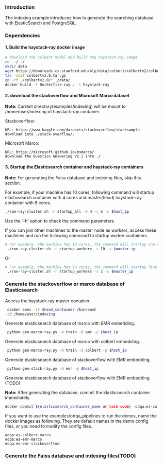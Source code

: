 ### Introduction
The indexing example introduces how to generate the searching database with ElasticSearch and PostgreSQL.  

### Dependencies
#### 1. Build the haystack-ray docker image
```bash
# download the colbert model and build the haystack-ray image
cd ../../
mkdir data
wget https://downloads.cs.stanford.edu/nlp/data/colbert/colbertv2/colbertv2.0.tar.gz 
tar -xvzf colbertv2.0.tar.gz
cp -rf ./colbertv2.0/* ./data/
docker build -f Dockerfile-ray . -t haystack-ray
```
#### 2. download the stackoverflow and Microsoft Marco dataset
 **Note:** 
 Current directory(examples/indexing) will be mount to /home/user/indexing of haystack-ray container.
 
Stackoverflow:

    URL: https://www.kaggle.com/datasets/stackoverflow/stacksample
    download into ./stack-overflow/. 
Microsoft Marco:

    URL: https://microsoft.github.io/msmarco/
    download the Question Answering V2.1 into ./

#### 3. Startup the Elasticsearch container and haystack-ray containers
 **Note:** 
 For generating the Faiss database and indexing files, skip this section.

For example, if your machine has 10 cores, following command will startup elasticsearch container with 4 cores and master(head) haystack-ray container with 6 cores.
 ```bash
 ./run-ray-cluster.sh -r startup_all -e 4 -c 6 -u $host_ip
```
Use the '-h' option to check the command parameters.

If you can join other machines to the master node as workers, access these machines and run the following command to startup worker containers.
```bash
# For example, the machine has 10 cores, the command will startup one container. It is recommanded to only use one container with all cores. 
 ./run-ray-cluster.sh -r startup_workers -s 10 -u $master_ip
```
Or
```bash
# For example, the machine has 10 cores, the command will startup five containers.
 ./run-ray-cluster.sh -r startup_workers -s 2 -u $master_ip
```
### Generate the stackoverflow or marco database of Elasticsearch
Access the haystack-ray master container.
```bash
 docker exec -it $head_container /bin/bash
 cd /home/user/indexing
```
Generate elasticsearch database of marco with EMR embedding.
```bash
 python gen-marco-ray.py -m train -d emr -p $host_ip
```
Generate elasticsearch database of marco with colbert embedding.
```bash
 python gen-marco-ray.py -m train -d colbert -p $host_ip
```
Generate elasticsearch database of stackoverflow with EMR embedding.
```bash
 python gen-stack-ray.py -d emr -p $host_ip
```

Generate elasticsearch database of stackoverflow with EMR embedding.(TODO)

 **Note:**
 After generating the database, commit the Elasticsearch container immediately.

```bash
docker commit ${elasticsearch_container_name or hash code}  odqa:es-colbert-macro
```  
If you want to use the examples/odqa_pipelines to run the demos, name the docker images as following. They are default names in the demo config files, or you need to modify the config files.


    odqa:es-colbert-marco
    odqa:es-emr-marco
    odqa:es-emr-stackoverflow

### Generate the Faiss database and indexing files(TODO)




